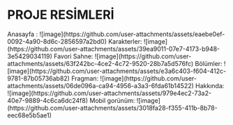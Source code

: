 <h1>PROJE RESİMLERİ</h1>
Anasayfa : ![image](https://github.com/user-attachments/assets/eaebe0ef-0092-4a90-8d6c-2856597a2bd0)
Karakterler: ![image](https://github.com/user-attachments/assets/39ea9011-07e7-4173-b948-3e5429034119)
Favori Sahne: ![image](https://github.com/user-attachments/assets/63f242bc-4ce2-4c72-9520-28b7a5d576fc)
Bölümler: ![image](https://github.com/user-attachments/assets/e3a6c403-f604-412c-9781-87b05736ab82)
Fragman: ![image](https://github.com/user-attachments/assets/06de096a-ca94-4956-a3a3-6fda61b14522)
Hakkında: ![image](https://github.com/user-attachments/assets/979e4ec2-73a2-40e7-9889-4c6ca6dc24f8)
Mobil gorünüm: ![image](https://github.com/user-attachments/assets/3018fa28-f355-411b-8b78-eec68e5b5ae1)



